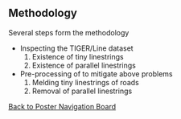 ## Methodology

Several steps form the methodology
* Inspecting the TIGER/Line dataset
  1. Existence of tiny linestrings
  2. Existence of parallel linestrings
* Pre-processing of to mitigate above problems
  1. Melding tiny linestrings of roads
  2. Removal of parallel linestrings







[Back to Poster Navigation Board](./poster_nav.md#Outline)
